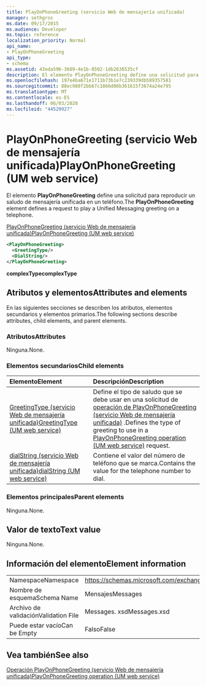 ```yaml
---
title: PlayOnPhoneGreeting (servicio Web de mensajería unificada)
manager: sethgros
ms.date: 09/17/2015
ms.audience: Developer
ms.topic: reference
localization_priority: Normal
api_name:
- PlayOnPhoneGreeting
api_type:
- schema
ms.assetid: 43eda596-3609-4e1b-8502-1db2636535cf
description: El elemento PlayOnPhoneGreeting define una solicitud para reproducir un saludo de mensajería unificada en un teléfono.
ms.openlocfilehash: 197e4ba671e1711b73b1e7c239339db589357581
ms.sourcegitcommit: 88ec988f2bb67c1866d06b361615f3674a24e795
ms.translationtype: MT
ms.contentlocale: es-ES
ms.lasthandoff: 06/03/2020
ms.locfileid: "44529927"
---
```

# <a name="playonphonegreeting-um-web-service"></a><span data-ttu-id="a90e9-103">PlayOnPhoneGreeting (servicio Web de mensajería unificada)</span><span class="sxs-lookup"><span data-stu-id="a90e9-103">PlayOnPhoneGreeting (UM web service)</span></span>

<span data-ttu-id="a90e9-104">El elemento **PlayOnPhoneGreeting** define una solicitud para reproducir un saludo de mensajería unificada en un teléfono.</span><span class="sxs-lookup"><span data-stu-id="a90e9-104">The **PlayOnPhoneGreeting** element defines a request to play a Unified Messaging greeting on a telephone.</span></span> 
  
[<span data-ttu-id="a90e9-105">PlayOnPhoneGreeting (servicio Web de mensajería unificada)</span><span class="sxs-lookup"><span data-stu-id="a90e9-105">PlayOnPhoneGreeting (UM web service)</span></span>](playonphonegreeting-um-web-service.md)
  
```xml
<PlayOnPhoneGreeting>
  <GreetingType/>
  <DialString/>
</PlayOnPhoneGreeting>
```

 <span data-ttu-id="a90e9-106">**complexType**</span><span class="sxs-lookup"><span data-stu-id="a90e9-106">**complexType**</span></span>
## <a name="attributes-and-elements"></a><span data-ttu-id="a90e9-107">Atributos y elementos</span><span class="sxs-lookup"><span data-stu-id="a90e9-107">Attributes and elements</span></span>

<span data-ttu-id="a90e9-108">En las siguientes secciones se describen los atributos, elementos secundarios y elementos primarios.</span><span class="sxs-lookup"><span data-stu-id="a90e9-108">The following sections describe attributes, child elements, and parent elements.</span></span>
  
### <a name="attributes"></a><span data-ttu-id="a90e9-109">Atributos</span><span class="sxs-lookup"><span data-stu-id="a90e9-109">Attributes</span></span>

<span data-ttu-id="a90e9-110">Ninguna.</span><span class="sxs-lookup"><span data-stu-id="a90e9-110">None.</span></span>
  
### <a name="child-elements"></a><span data-ttu-id="a90e9-111">Elementos secundarios</span><span class="sxs-lookup"><span data-stu-id="a90e9-111">Child elements</span></span>

|<span data-ttu-id="a90e9-112">**Elemento**</span><span class="sxs-lookup"><span data-stu-id="a90e9-112">**Element**</span></span>|<span data-ttu-id="a90e9-113">**Descripción**</span><span class="sxs-lookup"><span data-stu-id="a90e9-113">**Description**</span></span>|
|:-----|:-----|
|[<span data-ttu-id="a90e9-114">GreetingType (servicio Web de mensajería unificada)</span><span class="sxs-lookup"><span data-stu-id="a90e9-114">GreetingType (UM web service)</span></span>](greetingtype-um-web-service.md) <br/> |<span data-ttu-id="a90e9-115">Define el tipo de saludo que se debe usar en una solicitud de [operación de PlayOnPhoneGreeting (servicio Web de mensajería unificada)](playonphonegreeting-operation-um-web-service.md) .</span><span class="sxs-lookup"><span data-stu-id="a90e9-115">Defines the type of greeting to use in a [PlayOnPhoneGreeting operation (UM web service)](playonphonegreeting-operation-um-web-service.md) request.</span></span>  <br/> |
|[<span data-ttu-id="a90e9-116">dialString (servicio Web de mensajería unificada)</span><span class="sxs-lookup"><span data-stu-id="a90e9-116">dialString (UM web service)</span></span>](dialstring-um-web-service.md) <br/> |<span data-ttu-id="a90e9-117">Contiene el valor del número de teléfono que se marca.</span><span class="sxs-lookup"><span data-stu-id="a90e9-117">Contains the value for the telephone number to dial.</span></span>  <br/> |
   
### <a name="parent-elements"></a><span data-ttu-id="a90e9-118">Elementos principales</span><span class="sxs-lookup"><span data-stu-id="a90e9-118">Parent elements</span></span>

<span data-ttu-id="a90e9-119">Ninguna.</span><span class="sxs-lookup"><span data-stu-id="a90e9-119">None.</span></span>
  
## <a name="text-value"></a><span data-ttu-id="a90e9-120">Valor de texto</span><span class="sxs-lookup"><span data-stu-id="a90e9-120">Text value</span></span>

<span data-ttu-id="a90e9-121">Ninguna.</span><span class="sxs-lookup"><span data-stu-id="a90e9-121">None.</span></span>
  
## <a name="element-information"></a><span data-ttu-id="a90e9-122">Información del elemento</span><span class="sxs-lookup"><span data-stu-id="a90e9-122">Element information</span></span>

|||
|:-----|:-----|
|<span data-ttu-id="a90e9-123">Namespace</span><span class="sxs-lookup"><span data-stu-id="a90e9-123">Namespace</span></span>  <br/> |https://schemas.microsoft.com/exchange/services/2006/messages  <br/> |
|<span data-ttu-id="a90e9-124">Nombre de esquema</span><span class="sxs-lookup"><span data-stu-id="a90e9-124">Schema Name</span></span>  <br/> |<span data-ttu-id="a90e9-125">Mensajes</span><span class="sxs-lookup"><span data-stu-id="a90e9-125">Messages</span></span>  <br/> |
|<span data-ttu-id="a90e9-126">Archivo de validación</span><span class="sxs-lookup"><span data-stu-id="a90e9-126">Validation File</span></span>  <br/> |<span data-ttu-id="a90e9-127">Messages. xsd</span><span class="sxs-lookup"><span data-stu-id="a90e9-127">Messages.xsd</span></span>  <br/> |
|<span data-ttu-id="a90e9-128">Puede estar vacío</span><span class="sxs-lookup"><span data-stu-id="a90e9-128">Can be Empty</span></span>  <br/> |<span data-ttu-id="a90e9-129">Falso</span><span class="sxs-lookup"><span data-stu-id="a90e9-129">False</span></span>  <br/> |
   
## <a name="see-also"></a><span data-ttu-id="a90e9-130">Vea también</span><span class="sxs-lookup"><span data-stu-id="a90e9-130">See also</span></span>



[<span data-ttu-id="a90e9-131">Operación PlayOnPhoneGreeting (servicio Web de mensajería unificada)</span><span class="sxs-lookup"><span data-stu-id="a90e9-131">PlayOnPhoneGreeting operation (UM web service)</span></span>](playonphonegreeting-operation-um-web-service.md)

